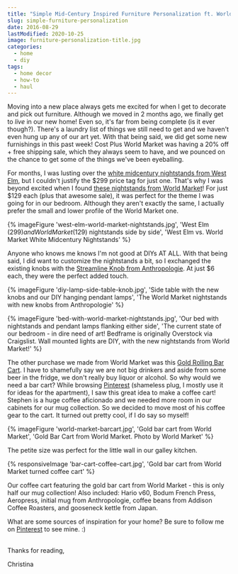 ```yaml
---
title: "Simple Mid-Century Inspired Furniture Personalization ft. World Market Furniture"
slug: simple-furniture-personalization
date: 2016-08-29
lastModified: 2020-10-25
image: furniture-personalization-title.jpg
categories:
  - home
  - diy
tags:
  - home decor
  - how-to
  - haul
---
```


Moving into a new place always gets me excited for when I get to decorate and pick out furniture. Although we moved in 2 months ago, we finally get to _live_ in our new home! Even so, it's far from being complete (is it ever though?). There's a laundry list of things we still need to get and we haven't even hung up any of our art yet. With that being said, we did get some new furnishings in this past week!<!-- excerpt --> Cost Plus World Market was having a 20% off + free shipping sale, which they always seem to have, and we pounced on the chance to get some of the things we've been eyeballing.

For months, I was lusting over the [white midcentury nightstands from West Elm](http://www.westelm.com/products/545731/?kwid=productads-adid%5E47300713553-device%5Ec-plaid%5E84798008513-sku%5E545731-adType%5EPLA&gclid=CjwKEAjwl4q-BRDtzJmSk-uGunkSJACmCOY-HbSduY6MgfIF2WelvG9wAS_Z2k4VwN9zmEUQww69qRoCehTw_wcB&cm_ite=AllProducts&cm_pla=Nightstands&cm_cat=Shopping&catalogId=71&bnrid=3902401&sku=545731&cm_ven=Google_PLA), but I couldn't justify the $299 price tag for just one. That's why I was beyond excited when I found [these nightstands from World Market](http://www.worldmarket.com/product/white+mid+century+nightstand.do)! For just $129 each (plus that awesome sale), it was perfect for the theme I was going for in our bedroom. Although they aren't exactly the same, I actually prefer the small and lower profile of the World Market one.

{% imageFigure 'west-elm-world-market-nightstands.jpg', 'West Elm ($299) and World Market ($129) nightstands side by side', 'West Elm vs. World Market White Midcentury Nightstands' %}

Anyone who knows me knows I'm not good at DIYs AT ALL. With that being said, I did want to customize the nightstands a bit, so I exchanged the existing knobs with the [Streamline Knob from Anthropologie](http://www.anthropologie.com/anthro/product/home-hardware-knobs/26731984.jsp#/). At just $6 each, they were the perfect added touch.

{% imageFigure 'diy-lamp-side-table-knob.jpg', 'Side table with the new knobs and our DIY hanging pendant lamps', 'The World Market nightstands with new knobs from Anthropologie' %}

{% imageFigure 'bed-with-world-market-nightstands.jpg', 'Our bed with nightstands and pendant lamps flanking either side', 'The current state of our bedroom - in dire need of art! Bedframe is originally Overstock via Craigslist. Wall mounted lights are DIY, with the new nightstands from World Market!' %}

The other purchase we made from World Market was this [Gold Rolling Bar Cart](http://www.worldmarket.com/product/gold+cole+3-tier+rolling+bar+cart.do). I have to shamefully say we are not big drinkers and aside from some beer in the fridge, we don't really buy liquor or alcohol. So why would we need a bar cart? While browsing [Pinterest](https://www.pinterest.com/_christinadan/) (shameless plug, I mostly use it for ideas for the apartment), I saw this great idea to make a coffee cart! Stephen is a huge coffee aficionado and we needed more room in our cabinets for our mug collection. So we decided to move most of his coffee gear to the cart. It turned out pretty cool, if I do say so myself!

{% imageFigure 'world-market-barcart.jpg', 'Gold bar cart from World Market', 'Gold Bar Cart from World Market. Photo by World Market' %}

The petite size was perfect for the little wall in our galley kitchen.

{% responsiveImage 'bar-cart-coffee-cart.jpg', 'Gold bar cart from World Market turned coffee cart' %}

Our coffee cart featuring the gold bar cart from World Market - this is only half our mug collection! Also included: Hario v60, Bodum French Press, Aeropress, initial mug from Anthropologie, coffee beans from Addison Coffee Roasters, and gooseneck kettle from Japan.

What are some sources of inspiration for your home? Be sure to follow me on [Pinterest](https://www.pinterest.com/_christinadan/) to see mine. :)

\
Thanks for reading,

Christina
